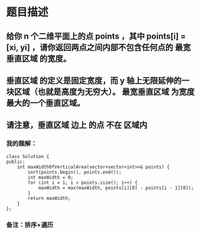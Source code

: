 # 题目描述
## 给你 n 个二维平面上的点 points ，其中 points[i] = [xi, yi] ，请你返回两点之间内部不包含任何点的 最宽垂直区域 的宽度。
## 垂直区域 的定义是固定宽度，而 y 轴上无限延伸的一块区域（也就是高度为无穷大）。 最宽垂直区域 为宽度最大的一个垂直区域。
## 请注意，垂直区域 边上 的点 不在 区域内
### 我的题解：
```
class Solution {
public:
    int maxWidthOfVerticalArea(vector<vector<int>>& points) {
        sort(points.begin(), points.end());
        int maxWidth = 0;
        for (int i = 1; i < points.size(); i++) {
            maxWidth = max(maxWidth, points[i][0] - points[i - 1][0]);
        }
        return maxWidth;
    }
};
```
### **备注**：排序+遍历